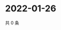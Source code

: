# 2022-01-26

共 0 条

<!-- BEGIN WEIBO -->
<!-- 最后更新时间 Wed Jan 26 2022 22:10:58 GMT+0800 (China Standard Time) -->

<!-- END WEIBO -->
